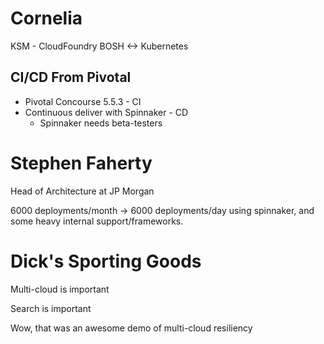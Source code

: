 Cornelia
==

KSM - CloudFoundry BOSH <-> Kubernetes

CI/CD From Pivotal
---
* Pivotal Concourse 5.5.3 - CI
* Continuous deliver with Spinnaker - CD
  - Spinnaker needs beta-testers

Stephen Faherty
===
Head of Architecture at JP Morgan

6000 deployments/month -> 6000 deployments/day using spinnaker, and some heavy internal support/frameworks.

Dick's Sporting Goods
===
Multi-cloud is important

Search is important

Wow, that was an awesome demo of multi-cloud resiliency



